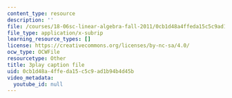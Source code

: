 ```yaml
---
content_type: resource
description: ''
file: /courses/18-06sc-linear-algebra-fall-2011/0cb1d48a4ffeda15c5c9ad1b94b4d45b_D8u1LV9CnCk.srt
file_type: application/x-subrip
learning_resource_types: []
license: https://creativecommons.org/licenses/by-nc-sa/4.0/
ocw_type: OCWFile
resourcetype: Other
title: 3play caption file
uid: 0cb1d48a-4ffe-da15-c5c9-ad1b94b4d45b
video_metadata:
  youtube_id: null
---
```

